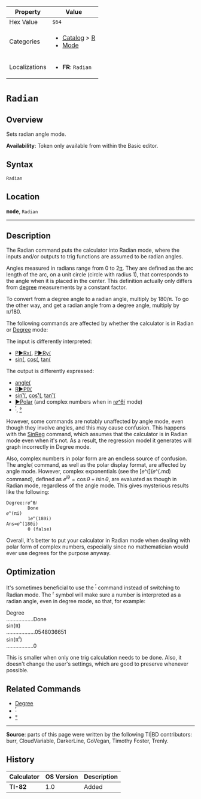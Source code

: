 | Property      | Value |
|---------------|-------|
| Hex Value     | `$64`|
| Categories    | <ul><li>[Catalog](<../categories/Catalog.md>) > [R](<../categories/Catalog.md#R>)</li><li>[Mode](<../categories/Mode.md>)</li></ul> |
| Localizations | <ul><li><b>FR</b>: `Radian`</li></ul> |

# `Radian`

## Overview
Sets radian angle mode.


<b>Availability</b>: Token only available from within the Basic editor.

## Syntax
`Radian`

## Location
<tt><kbd><b>mode</b></kbd></tt>, `Radian`
<hr>

## Description

The Radian command puts the calculator into Radian mode, where the inputs and/or outputs to trig functions are assumed to be radian angles.

Angles measured in radians range from 0 to 2[π](pi). They are defined as the arc length of the arc, on a unit circle (circle with radius 1), that corresponds to the angle when it is placed in the center. This definition actually only differs from [degree](degree-mode) measurements by a constant factor.

To convert from a degree angle to a radian angle, multiply by 180/π. To go the other way, and get a radian angle from a degree angle, multiply by π/180.

The following commands are affected by whether the calculator is in Radian or [Degree](degree-mode) mode:

The input is differently interpreted:

*   [P►Rx(](p-rx), [P►Ry(](p-ry)
*   [sin(](sin\(.md), [cos(](cos\(.md), [tan(](tan\(.md)

The output is differently expressed:

*   [angle(](angle\(.md)
*   [R►Pθ(](R►Pθ\(.md)
*   [sinֿ¹(](arcsin), [cosֿ¹(](arccos), [tanֿ¹(](arctan)
*   [►Polar](polar-display) (and complex numbers when in [r𝑒^θ𝑖](re-thetai) mode)
*   <sup><a href="ʳ.md">ʳ</a></sup>, [°](°.md)

However, some commands are notably unaffected by angle mode, even though they involve angles, and this may cause confusion. This happens with the [SinReg](SinReg.md) command, which assumes that the calculator is in Radian mode even when it's not. As a result, the regression model it generates will graph incorrectly in Degree mode.

Also, complex numbers in polar form are an endless source of confusion. The angle( command, as well as the polar display format, are affected by angle mode. However, complex exponentials (see the [𝑒^(](𝑒^(.md) command), defined as $e^{i\theta}=\cos\theta+i\sin\theta$, are evaluated as though in Radian mode, regardless of the angle mode. This gives mysterious results like the following:

```ti-basic
Degree:r𝑒^θ𝑖
        Done
𝑒^(πi)
        1𝑒^(180i)
Ans=𝑒^(180i)
        0 (false)
```

Overall, it's better to put your calculator in Radian mode when dealing with polar form of complex numbers, especially since no mathematician would ever use degrees for the purpose anyway.

## Optimization

It's sometimes beneficial to use the <sup><a href="ʳ.md">ʳ</a></sup> command instead of switching to Radian mode. The <sup>r</sup> symbol will make sure a number is interpreted as a radian angle, even in degree mode, so that, for example:

Degree  
………………Done  
sin(π)  
……………….0548036651  
sin(π<sup>r</sup>)  
………………0

This is smaller when only one trig calculation needs to be done. Also, it doesn't change the user's settings, which are good to preserve whenever possible.

## Related Commands

*   [Degree](Degree.md)
*   <sup><a href="ʳ.md">ʳ</a></sup>
*   [°](°.md)

* * *

**Source**: parts of this page were written by the following TI|BD contributors: burr, CloudVariable, DarkerLine, GoVegan, Timothy Foster, Trenly.

## History
| Calculator | OS Version | Description |
|------------|------------|-------------|
| <b>TI-82</b> | 1.0 | Added |


